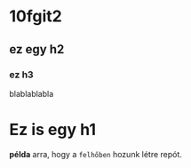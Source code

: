 # 10fgit2
## ez egy h2
### ez h3
blablablabla

Ez is egy h1
==============
**példa** arra, hogy a ``felhőben`` hozunk létre repót.
